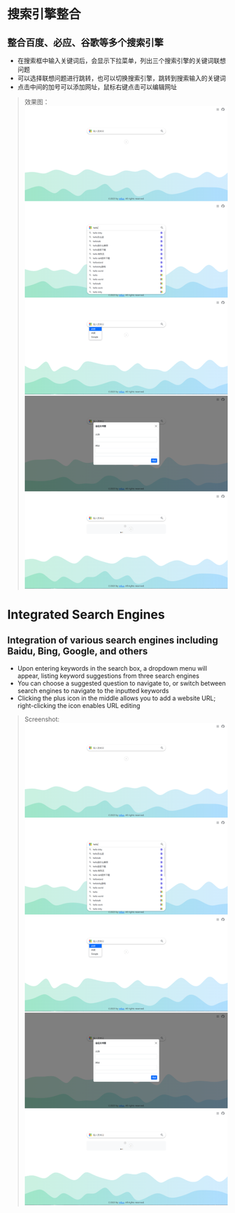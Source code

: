# 搜索引擎整合
## 整合百度、必应、谷歌等多个搜索引擎
- 在搜索框中输入关键词后，会显示下拉菜单，列出三个搜索引擎的关键词联想问题
- 可以选择联想问题进行跳转，也可以切换搜索引擎，跳转到搜索输入的关键词
- 点击中间的加号可以添加网址，鼠标右键点击可以编辑网址

> 效果图：
![Alt text](assets/img/image.png)
![Alt text](assets/img/image-1.png)
![Alt text](assets/img/image-2.png)
![Alt text](assets/img/image-3.png)
![Alt text](assets/img/image-4.png)

# Integrated Search Engines
## Integration of various search engines including Baidu, Bing, Google, and others
- Upon entering keywords in the search box, a dropdown menu will appear, listing keyword suggestions from three search engines
- You can choose a suggested question to navigate to, or switch between search engines to navigate to the inputted keywords
- Clicking the plus icon in the middle allows you to add a website URL; right-clicking the icon enables URL editing

> Screenshot:
![Alt text](assets/img/image.png)
![Alt text](assets/img/image-1.png)
![Alt text](assets/img/image-2.png)
![Alt text](assets/img/image-3.png)
![Alt text](assets/img/image-4.png)
